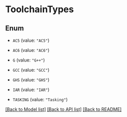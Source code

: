 <!--
Copyright (C) 2020-2025 Arm Limited or its affiliates and Contributors. All rights reserved.
SPDX-License-Identifier: Apache-2.0
-->
# ToolchainTypes

## Enum


* `AC5` (value: `"AC5"`)

* `AC6` (value: `"AC6"`)

* `G` (value: `"G++"`)

* `GCC` (value: `"GCC"`)

* `GHS` (value: `"GHS"`)

* `IAR` (value: `"IAR"`)

* `TASKING` (value: `"Tasking"`)


[[Back to Model list]](../README.md#documentation-for-models) [[Back to API list]](../README.md#documentation-for-api-endpoints) [[Back to README]](../README.md)


